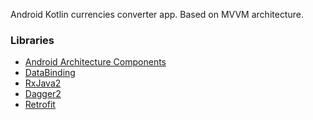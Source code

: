 Android Kotlin currencies converter app. Based on MVVM architecture.

### Libraries
* [Android Architecture Components][arch]
* [DataBinding][databinding]
* [RxJava2][rx]
* [Dagger2][dagger]
* [Retrofit][retrofit]


[arch]: https://developer.android.com/arch
[rx]: https://github.com/ReactiveX/RxJava
[dagger]: https://github.com/google/dagger
[retrofit]: http://square.github.io/retrofit
[databinding]: https://developer.android.com/topic/libraries/data-binding/
